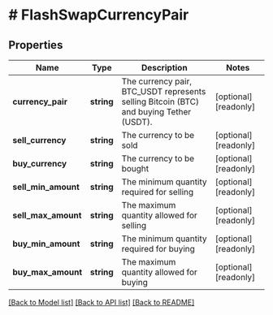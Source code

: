 # # FlashSwapCurrencyPair

## Properties

Name | Type | Description | Notes
------------ | ------------- | ------------- | -------------
**currency_pair** | **string** | The currency pair, BTC_USDT represents selling Bitcoin (BTC) and buying Tether (USDT). | [optional] [readonly] 
**sell_currency** | **string** | The currency to be sold | [optional] [readonly] 
**buy_currency** | **string** | The currency to be bought | [optional] [readonly] 
**sell_min_amount** | **string** | The minimum quantity required for selling | [optional] [readonly] 
**sell_max_amount** | **string** | The maximum quantity allowed for selling | [optional] [readonly] 
**buy_min_amount** | **string** | The minimum quantity required for buying | [optional] [readonly] 
**buy_max_amount** | **string** | The maximum quantity allowed for buying | [optional] [readonly] 

[[Back to Model list]](../../README.md#documentation-for-models) [[Back to API list]](../../README.md#documentation-for-api-endpoints) [[Back to README]](../../README.md)

